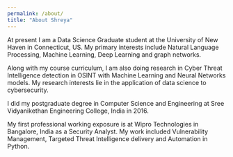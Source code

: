 ```yaml
---
permalink: /about/
title: "About Shreya"
---
```


<!---Hi I’m Bhavesh, I studied electronics engineering but I’ve been interested in machine learning. I made this website to post some of the videos that I’ve created and to serve as a portfolio of sorts. Besides that I enjoy photography, cricket.
-->

<!---I am a Data Scientist based out of Mumbai, India. Currently working at Cuddle.ai where I focus on building time series anomaly detection algorithms. My primary interests include Computer Vision, Machine Learning, Deep Learning.
-->

At present I am a Data Science Graduate student at the University of New Haven in Connecticut, US. My primary interests include Natural Language Processing, Machine Learning, Deep Learning and graph networks.

Along with my course curriculum, I am also doing research in Cyber Threat Intelligence detection in OSINT with Machine Learning and Neural Networks models. My research interests lie in the application of data science to cybersecurity. 

I did my postgraduate degree in Computer Science and Engineering at Sree Vidyanikethan Engineering College, India in 2016.

My first professional working exposure is at Wipro Technologies in Bangalore, India as a Security Analyst. My work included Vulnerability Management, Targeted Threat Intelligence delivery and Automation in Python. 
<!---
## Find Me @
<a href="https://twitter.com/shreyagopal" target="_blank"><img class="ai-subscribed-social-icon" src="/assets/images/tw.png" width="30"></a>
<a href="https://github.com/shreyagopal" target="_blank"><img class="ai-subscribed-social-icon" src="/assets/images/gthb.png" width="30"></a>
<a href="https://www.linkedin.com/in/shreya-gopal-sundari-03a56519a" target="_blank"><img class="ai-subscribed-social-icon" src="/assets/images/lnkdn.png" width="30"></a>
-->
